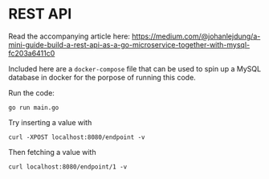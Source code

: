 # REST API

Read the accompanying article here: https://medium.com/@johanlejdung/a-mini-guide-build-a-rest-api-as-a-go-microservice-together-with-mysql-fc203a6411c0

Included here are a `docker-compose` file that can be used to spin up a MySQL database in docker for the porpose of running this code.

Run the code:
```
go run main.go
```

Try inserting a value with
```
curl -XPOST localhost:8080/endpoint -v
```

Then fetching a value with
```
curl localhost:8080/endpoint/1 -v
```
